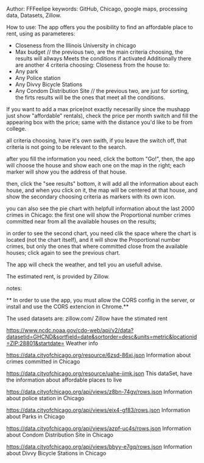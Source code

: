 Author: FFFeelipe
keywords:
GitHub, Chicago, google maps, processing data, Datasets, Zillow.

How to use:
The app offers you the posibility to find an affordable place to rent, using as parameteres:
* Closeness from the Illinois University in chicago
* Max budget
// the previous two, are the main criteria choosing, the results will allways Meets the conditions if activated
Additionally there are another 4 criteria choosing:
Closeness from the house to:
* Any park
* Any Police station
* Any Divvy Bicycle Stations
* Any Condom Distribution Site
// the previous two, are just for sorting, the firts results will be the ones that meet all the conditions.

If you want to add a max price(not exactly necesarilly since the mushapp just show "affordable" rentals), check the price per month switch and fill the appearing box with the price; same with the distance you'd like to be from college.

all criteria choosing, have it's own swith, if you leave the switch off, that criteria is not going to be relevant to the search.

after you fill the information you need, click the bottom "Go!", then, the app will choose the house and show each one on the map in the right; each marker will show you the address of that house.

then, click the "see results" bottom, it will add all the information about each house, and when you click on it, the map will be centered at that house, and show the secondary choosing criteria as markers with its own icon.

you can also see the pie chart with helpfull information about the last 2000 crimes in Chicago: the first one will show the Proportional number crimes committed near from all the available houses on the results;

in order to see the second chart, you need clik the space where the chart is located (not the chart itself), and it will show the Proportional number crimes, but only the ones that where committed close from the available houses; click again to see the previous chart.

The app will check the weather, and tell you an usefull advise.

The estimated rent, is provided by Zillow.

notes:

** In order to use the app, you must allow the CORS config in the server, or install and use the CORS extencion in Chrome.** 

The used datasets are:
zillow.com/ 
Zillow have the stimated rent

https://www.ncdc.noaa.gov/cdo-web/api/v2/data?datasetid=GHCND&sortfield=date&sortorder=desc&units=metric&locationid=ZIP:28801&startdate=
Weather info

https://data.cityofchicago.org/resource/6zsd-86xi.json
Information about crimes committed in Chicago

https://data.cityofchicago.org/resource/uahe-iimk.json
This dataSet, have the information about affordable places to live

https://data.cityofchicago.org/api/views/z8bn-74gv/rows.json
Information about police station in Chicago

https://data.cityofchicago.org/api/views/eix4-gf83/rows.json
Information about Parks in Chicago

https://data.cityofchicago.org/api/views/azpf-uc4s/rows.json
Information about Condom Distribution Site in Chicago


https://data.cityofchicago.org/api/views/bbyy-e7gq/rows.json
Information about Divvy Bicycle Stations in Chicago
